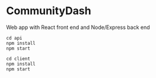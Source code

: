 # CommunityDash

Web app with React front end and Node/Express back end

```
cd api
npm install
npm start
```

```
cd client
npm install
npm start
```
